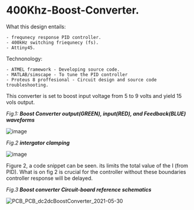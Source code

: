 # 400Khz-Boost-Converter.

What this design entails:

    - frequnecy response PID controller.
    - 400kHz switching friequnecy (fs).
    - Attiny45.

Technonology:

    - ATMEL framework - Developing source code.
    - MATLAB/simscape - To tune the PID controller
    - Proteus 8 proffesional - Circuit design and source code troubleshooting.

This converter is set to boost input voltage from 5 to 9 volts and yield 15 vols output.

_Fig.1: **Boost Converter output(GREEN), input(RED), and Feedback(BLUE) waveforms**_

![image](https://user-images.githubusercontent.com/78805923/139595978-2fbab535-78b0-40de-81d2-8177ea1fc05a.png)

_Fig.2 **intergator clamping**_

![image](https://user-images.githubusercontent.com/78805923/139598214-67826ea3-7eba-4b74-a3a5-54245f6c48f2.png)

Figure 2, a code snippet can be seen. its limits the total value of the I (from PID).
What is on fig 2 is crucial for the controller without these boundaries controller response will be delayed.

_Fig.3 **Boost converter Circuit-board reference schematics**_

![PCB_PCB_dc2dcBoostConverter_2021-05-30](https://user-images.githubusercontent.com/78805923/139595820-2ff03fc0-ec1a-4082-b722-916d37e336b9.png)
